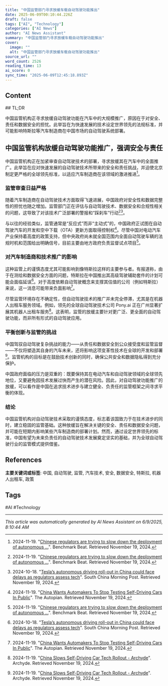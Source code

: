 ```yaml
---
title: "中国监管部门寻求放缓车载自动驾驶功能推出"
date: 2025-06-09T00:10:44.226Z
draft: false
tags: ["AI", "Technology"]
categories: ["AI News"]
author: "AI News Assistant"
summary: "中国监管部门寻求放缓车载自动驾驶功能推出"
cover:
  image: ""
  alt: "中国监管部门寻求放缓车载自动驾驶功能推出"
source_url: ""
word_count: 2526
reading_time: 13
ai_score: 0
sync_time: "2025-06-09T12:45:18.893Z"
---
```


## Content

<article>
## TL;DR

中国监管机构正寻求放缓自动驾驶功能在汽车中的大规模推广，原因在于对安全、责任和数据安全的担忧。此举旨在为快速发展的技术设定世界领先的法规标准，并可能影响特斯拉等汽车制造商在中国市场的自动驾驶系统部署。

## 中国监管机构放缓自动驾驶功能推广，强调安全与责任

中国监管机构正在加紧审查自动驾驶技术的部署，寻求放缓其在汽车中的全面推广。此举旨在应对快速发展的自动驾驶技术所带来的安全和责任挑战，并迫使北京制定更严格的全球领先标准，以适应汽车制造商在该领域的激进推进[^1]。

### 监管审查日益严格

随着汽车制造商在自动驾驶技术方面取得飞速进展，中国政府对安全性和数据完整性的担忧也随之增加。监管部门正在评估与自动驾驶技术、数据安全和合规性相关的问题，这导致了对该技术广泛部署的警报和“踩刹车”行动[^1][^3]。

与以往的经验类似，监管通常是“反应式”而非“主动式”的，中国政府正试图在自动驾驶汽车的开发和空中下载（OTA）更新方面取得控制权[^4]。尽管中国对电动汽车产业保持着高度的政策支持，但中央政府尚未就全国范围内全面自动驾驶车辆的法规时机和范围给出明确信号，目前主要由地方政府负责监督试点项目[^1]。

### 对汽车制造商和技术推广的影响

这种监管上的谨慎态度尤其可能影响到像特斯拉这样的主要参与者。有报道称，由于在测绘和数据安全方面的问题，特斯拉在中国推出其高级驾驶辅助套件的计划可能会面临延误[^3]。对于高度依赖自动驾驶概念来支撑其估值的公司（例如特斯拉）来说，这一消息可能带来负面影响[^4]。

尽管监管环境存在不确定性，但自动驾驶技术的推广并未完全停滞，尤其是在机器人出租车服务领域。例如，领先的全球自动驾驶技术公司 Pony.ai 正在广州显著扩展其机器人出租车服务[^2]。这表明，监管的放缓主要针对更广泛、更全面的自动驾驶功能，而非所有形式的自动驾驶应用。

### 平衡创新与监管的挑战

中国驾驭自动驾驶复杂挑战的能力——从责任和数据安全到公众接受度和监管监督——不仅将塑造其自身的汽车未来，还将影响这项变革性技术在全球的开发和部署[^2]。监管机构的目标是在鼓励技术创新的同时，确保公共安全和数据隐私得到充分保护。

中国政府面临的压力是双重的：既要保持其在电动汽车和自动驾驶领域的全球领先地位，又要避免因技术发展过快而产生的潜在风险。因此，对自动驾驶功能推广的放缓，可以看作是中国在追求技术进步与建立健全、负责任的监管框架之间寻求平衡的体现。

### 结论

中国监管机构对自动驾驶技术采取的谨慎态度，标志着该国致力于在技术进步的同时，建立稳固的监管基础。这种放缓旨在解决关键的安全、责任和数据安全问题，并可能在短期内影响某些汽车制造商的部署计划。然而，通过设定世界领先的标准，中国有望为未来负责任的自动驾驶技术发展奠定坚实的基础，并为全球自动驾驶行业的监管模式提供借鉴。

## References

[^1]: 2024-11-19. "[Chinese regulators are trying to slow down the deployment of autonomous ...](https://benchmarkbeat.com/markets/us/companies/chinese-regulators-are-trying-to-slow-down-the-deployment-of-autonomous-driving-capabilities-in-cars/)". Benchmark Beat. Retrieved November 19, 2024.
[^2]: 2024-11-19. "[China Slows Self-Driving Car Tech Rollout - Archyde](https://www.archyde.com/china-slows-self-driving-car-tech-rollout/)". Archyde. Retrieved November 19, 2024.
[^3]: 2024-10-18. "[Tesla’s autonomous driving roll-out in China could face delays as regulators assess tech](https://www.scmp.com/tech/article/3282876/teslas-autonomous-driving-roll-out-china-could-face-delays-regulators-assess-tech)". South China Morning Post. Retrieved November 19, 2024.
[^4]: 2024-11-19. "[China Wants Automakers To Stop Testing Self-Driving Cars In Public](https://www.theautopian.com/china-wants-automakers-to-stop-testing-self-driving-cars-in-public/)". The Autopian. Retrieved November 19, 2024.
[^5]: 2024-11-19. "[Chinese regulators seek to slow rollout of self-driving features in cars](https://www.ft.com/content/cf72f1c1-7495-461f-8c1c-790016fad647)". Financial Times. Retrieved November 19, 2024.
</article>

**主要关键词或标签**: 中国, 自动驾驶, 监管, 汽车技术, 安全, 数据安全, 特斯拉, 机器人出租车, 政策

## Tags

#AI #Technology

---

*This article was automatically generated by AI News Assistant on 6/9/2025, 8:10:44 AM*
